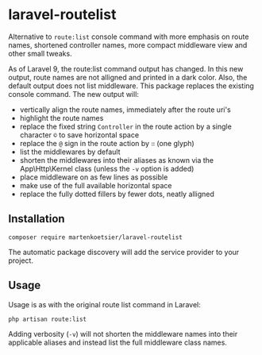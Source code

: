 # laravel-routelist

Alternative to `route:list` console command with more emphasis on route names, shortened controller names, more compact
middleware view and other small tweaks.

As of Laravel 9, the route:list command output has changed. In this new output, route names are not alligned and
printed in a dark color. Also, the default output does not list middleware. This package replaces the existing console
command. The new output will:

- vertically align the route names, immediately after the route uri's
- highlight the route names
- replace the fixed string `Controller` in the route action by a single character `©` to save horizontal space
- replace the `@` sign in the route action by `∷` (one glyph)
- list the middlewares by default
- shorten the middlewares into their aliases as known via the App\Http\Kernel class (unless the `-v` option is added)
- place middleware on as few lines as possible
- make use of the full available horizontal space
- replace the fully dotted fillers by fewer dots, neatly alligned

## Installation

```
composer require martenkoetsier/laravel-routelist
```

The automatic package discovery will add the service provider to your project.

## Usage

Usage is as with the original route list command in Laravel:

```
php artisan route:list
```

Adding verbosity (`-v`) will not shorten the middleware names into their applicable aliases and instead list the full
middleware class names.

